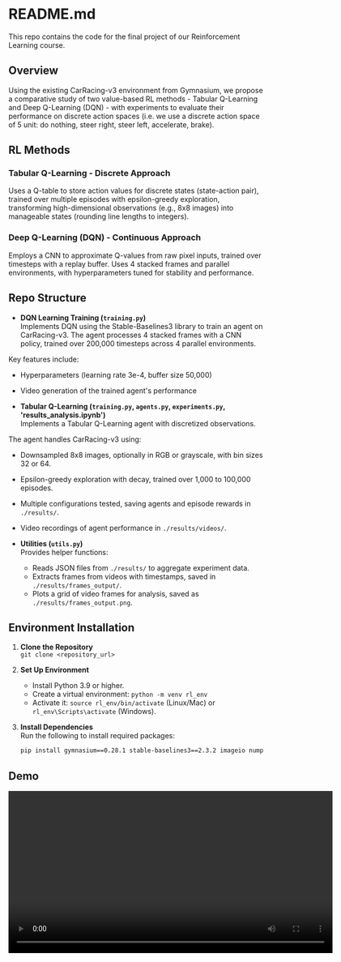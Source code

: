 # README.md

This repo contains the code for the final project of our Reinforcement Learning course.

## Overview
Using the existing CarRacing-v3 environment from Gymnasium, we propose a comparative study of two value-based RL methods - Tabular Q-Learning and Deep Q-Learning (DQN) - with experiments to evaluate their performance on discrete action spaces (i.e. we use a discrete action space of 5 unit: do nothing, steer right, steer left, accelerate, brake).

## RL Methods


### Tabular Q-Learning - Discrete Approach
Uses a Q-table to store action values for discrete states (state-action pair), trained over multiple episodes with epsilon-greedy exploration, transforming high-dimensional observations (e.g., 8x8 images) into manageable states (rounding line lengths to integers).

### Deep Q-Learning (DQN) - Continuous Approach
Employs a CNN to approximate Q-values from raw pixel inputs, trained over timesteps with a replay buffer. Uses 4 stacked frames and parallel environments, with hyperparameters tuned for stability and performance.

## Repo Structure
- **DQN Learning Training (`training.py`)**  
Implements DQN using the Stable-Baselines3 library to train an agent on CarRacing-v3. The agent processes 4 stacked frames with a CNN policy, trained over 200,000 timesteps across 4 parallel environments.
  
Key features include:
  - Hyperparameters (learning rate 3e-4, buffer size 50,000)
  - Video generation of the trained agent's performance

- **Tabular Q-Learning (`training.py`, `agents.py`, `experiments.py`, 'results_analysis.ipynb')**  
Implements a Tabular Q-Learning agent with discretized observations.

The agent handles CarRacing-v3 using:
  - Downsampled 8x8 images, optionally in RGB or grayscale, with bin sizes 32 or 64.
  - Epsilon-greedy exploration with decay, trained over 1,000 to 100,000 episodes.
  - Multiple configurations tested, saving agents and episode rewards in `./results/`.
  - Video recordings of agent performance in `./results/videos/`.

- **Utilities (`utils.py`)**  
  Provides helper functions:
  - Reads JSON files from `./results/` to aggregate experiment data.
  - Extracts frames from videos with timestamps, saved in `./results/frames_output/`.
  - Plots a grid of video frames for analysis, saved as `./results/frames_output.png`.

## Environment Installation
1. **Clone the Repository**  
   `git clone <repository_url>`

2. **Set Up Environment**  
   - Install Python 3.9 or higher.
   - Create a virtual environment: `python -m venv rl_env`
   - Activate it: `source rl_env/bin/activate` (Linux/Mac) or `rl_env\Scripts\activate` (Windows).

3. **Install Dependencies**  
   Run the following to install required packages:
   ```bash
   pip install gymnasium==0.28.1 stable-baselines3==2.3.2 imageio numpy==1.23.5 matplotlib pandas cv2 tqdm


## Demo

<video width="640" controls>
  <source src="/Users/simonvellin/Downloads/demo.mp4" type="video/mp4">
  Your browser does not support the video tag.
</video>